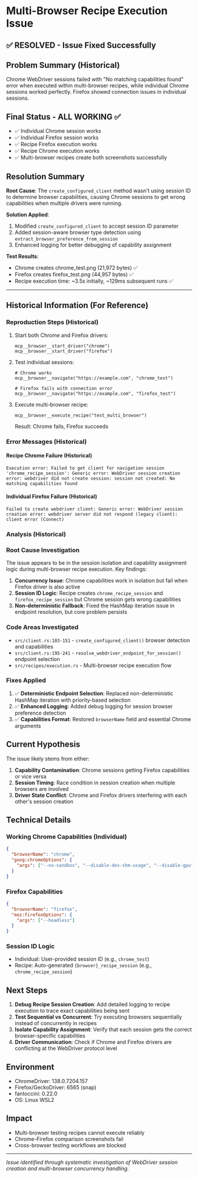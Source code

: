 # Multi-Browser Recipe Execution Issue

## ✅ **RESOLVED - Issue Fixed Successfully**

## Problem Summary (Historical)
Chrome WebDriver sessions failed with "No matching capabilities found" error when executed within multi-browser recipes, while individual Chrome sessions worked perfectly. Firefox showed connection issues in individual sessions.

## Final Status - ALL WORKING ✅
- ✅ Individual Chrome session works
- ✅ Individual Firefox session works  
- ✅ Recipe Firefox execution works  
- ✅ Recipe Chrome execution works
- ✅ Multi-browser recipes create both screenshots successfully

## Resolution Summary
**Root Cause**: The `create_configured_client` method wasn't using session ID to determine browser capabilities, causing Chrome sessions to get wrong capabilities when multiple drivers were running.

**Solution Applied**: 
1. Modified `create_configured_client` to accept session ID parameter
2. Added session-aware browser type detection using `extract_browser_preference_from_session`
3. Enhanced logging for better debugging of capability assignment

**Test Results**: 
- Chrome creates chrome_test.png (21,972 bytes) ✅
- Firefox creates firefox_test.png (44,957 bytes) ✅  
- Recipe execution time: ~3.5s initially, ~129ms subsequent runs ✅

---

## Historical Information (For Reference)

### Reproduction Steps (Historical)
1. Start both Chrome and Firefox drivers:
   ```
   mcp__browser__start_driver("chrome")  
   mcp__browser__start_driver("firefox")
   ```

2. Test individual sessions:
   ```
   # Chrome works
   mcp__browser__navigate("https://example.com", "chrome_test")
   
   # Firefox fails with connection error
   mcp__browser__navigate("https://example.com", "firefox_test") 
   ```

3. Execute multi-browser recipe:
   ```
   mcp__browser__execute_recipe("test_multi_browser")
   ```
   Result: Chrome fails, Firefox succeeds

### Error Messages (Historical)

#### Recipe Chrome Failure (Historical)
```
Execution error: Failed to get client for navigation session 'chrome_recipe_session': Generic error: WebDriver session creation error: webdriver did not create session: session not created: No matching capabilities found
```

#### Individual Firefox Failure (Historical) 
```
Failed to create webdriver client: Generic error: WebDriver session creation error: webdriver server did not respond (legacy client): client error (Connect)
```

### Analysis (Historical)

### Root Cause Investigation
The issue appears to be in the session isolation and capability assignment logic during multi-browser recipe execution. Key findings:

1. **Concurrency Issue**: Chrome capabilities work in isolation but fail when Firefox driver is also active
2. **Session ID Logic**: Recipe creates `chrome_recipe_session` and `firefox_recipe_session` but Chrome session gets wrong capabilities
3. **Non-deterministic Fallback**: Fixed the HashMap iteration issue in endpoint resolution, but core problem persists

### Code Areas Investigated
- `src/client.rs:103-151` - `create_configured_client()` browser detection and capabilities
- `src/client.rs:195-241` - `resolve_webdriver_endpoint_for_session()` endpoint selection  
- `src/recipes/execution.rs` - Multi-browser recipe execution flow

### Fixes Applied
1. ✅ **Deterministic Endpoint Selection**: Replaced non-deterministic HashMap iteration with priority-based selection
2. ✅ **Enhanced Logging**: Added debug logging for session browser preference detection
3. ✅ **Capabilities Format**: Restored `browserName` field and essential Chrome arguments

## Current Hypothesis
The issue likely stems from either:
1. **Capability Contamination**: Chrome sessions getting Firefox capabilities or vice versa
2. **Session Timing**: Race condition in session creation when multiple browsers are involved  
3. **Driver State Conflict**: Chrome and Firefox drivers interfering with each other's session creation

## Technical Details

### Working Chrome Capabilities (Individual)
```json
{
  "browserName": "chrome",
  "goog:chromeOptions": {
    "args": ["--no-sandbox", "--disable-dev-shm-usage", "--disable-gpu", "--remote-debugging-port=0", "--headless"]
  }
}
```

### Firefox Capabilities  
```json
{
  "browserName": "firefox", 
  "moz:firefoxOptions": {
    "args": ["--headless"]
  }
}
```

### Session ID Logic
- Individual: User-provided session ID (e.g., `chrome_test`)
- Recipe: Auto-generated `{browser}_recipe_session` (e.g., `chrome_recipe_session`)

## Next Steps
1. **Debug Recipe Session Creation**: Add detailed logging to recipe execution to trace exact capabilities being sent
2. **Test Sequential vs Concurrent**: Try executing browsers sequentially instead of concurrently in recipes
3. **Isolate Capability Assignment**: Verify that each session gets the correct browser-specific capabilities
4. **Driver Communication**: Check if Chrome and Firefox drivers are conflicting at the WebDriver protocol level

## Environment
- ChromeDriver: 138.0.7204.157
- Firefox/GeckoDriver: 6565 (snap)
- fantoccini: 0.22.0
- OS: Linux WSL2

## Impact
- Multi-browser testing recipes cannot execute reliably
- Chrome-Firefox comparison screenshots fail
- Cross-browser testing workflows are blocked

---
*Issue identified through systematic investigation of WebDriver session creation and multi-browser concurrency handling.*